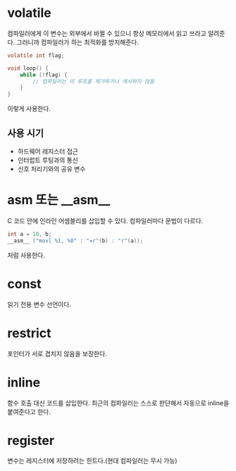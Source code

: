 
# volatile
컴파일러에게 이 변수는 외부에서 바뀔 수 있으니 항상 메모리에서 읽고 쓰라고 알려준다.
그러니까 컴파일러가 하는 최적화를 방지해준다.

```c
volatile int flag;

void loop() {
    while (!flag) {
        // 컴파일러는 이 루프를 제거하거나 캐시하지 않음
    }
}
```
이렇게 사용한다.

## 사용 시기
- 하드웨어 레지스터 접근
- 인터럽트 루팅과의 통신
- 신호 처리기와의 공유 변수


# asm 또는 \_\_asm\_\_
C 코드 안에 인라인 어셈블리를 삽입할 수 있다.
컴파일러마다 문법이 다르다.
```C
int a = 10, b;
__asm__ ("movl %1, %0" : "=r"(b) : "r"(a));
```
처럼 사용한다.

# const
읽기 전용 변수 선언이다.

# restrict
포인터가 서로 겹치지 않음을 보장한다.

# inline
함수 호출 대신 코드를 삽입한다.
최근의 컴파일러는 스스로 판단해서 자동으로 inline을 붙여준다고 한다.
# register
변수는 레지스터에 저장하려는 힌트다.(현대 컴파일러는 무시 가능)